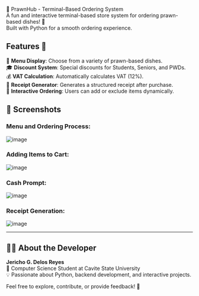 🦐 PrawnHub - Terminal-Based Ordering System  
A fun and interactive terminal-based store system for ordering prawn-based dishes! 🍤  
Built with Python for a smooth ordering experience.

## Features 🚀  
📜 **Menu Display**: Choose from a variety of prawn-based dishes.  
🎓 **Discount System**: Special discounts for Students, Seniors, and PWDs.  
💰 **VAT Calculation**: Automatically calculates VAT (12%).  
🧾 **Receipt Generator**: Generates a structured receipt after purchase.  
🛒 **Interactive Ordering**: Users can add or exclude items dynamically.  

## 📸 Screenshots  
### Menu and Ordering Process:  
![image](https://github.com/user-attachments/assets/2387fa7d-b9aa-41bf-8093-308131d7c0c6)  

### Adding Items to Cart:  
![image](https://github.com/user-attachments/assets/29b3cf47-b04c-46f2-ac2a-93fffc54629c)  

### Cash Prompt:  
![image](https://github.com/user-attachments/assets/a69eddce-9496-411d-86be-b3efd235ba21)

### Receipt Generation:
![image](https://github.com/user-attachments/assets/13f0d294-f957-4db0-8e82-e5b1bb0b8f01)

---

## 👨‍💻 About the Developer  
**Jericho G. Delos Reyes**  
🚀 Computer Science Student at Cavite State University  
💡 Passionate about Python, backend development, and interactive projects.  

Feel free to explore, contribute, or provide feedback! 🦐  
